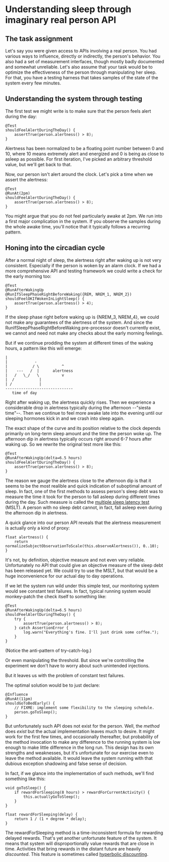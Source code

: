 
# Understanding sleep through imaginary real person API

## The task assignment

Let's say you were given access to APIs involving a real person. You had various
ways to influence, directly or indirectly, the person's behavior. You also had a
set of measurement interfaces, though mostly badly documented and somewhat
unreliable. Let's also assume that your task would be to optimize the
effectiveness of the person through manipulating her sleep.  For that, you have
a testing harness that takes samples of the state of the system every few
minutes. 

## Understanding the system through testing

The first test we might write is to make sure that the person feels alert
during the day:

    @Test 
    shouldFeelAlertDuringTheDay() {
        assertTrue(person.alertness() > 8);
    }

Alertness has been normalized to be a floating point number between 0 and 10,
where 10 means extremely alert and energized and 0 is being as close to asleep
as possible. For first iteration, I've picked an arbitrary threshold value, but
we'll get back to that.

Now, our person isn't alert around the clock. Let's pick a time when we assert
the alertness:

    @Test 
    @RunAt(2pm)
    shouldFeelAlertDuringTheDay() {
        assertTrue(person.alertness() > 8);
    }

You might argue that you do not feel particularly awake at 2pm. We run into a
first major complication in the system. If you observe the samples during the
whole awake time, you'll notice that it typically follows a recurring pattern.

## Honing into the circadian cycle

After a normal night of sleep, the alertness right after waking up is not very
consistent. Especially if the person is woken by an alarm clock. If we had a
more comprehensive API and testing framework we could write a check for the
early morning too:

    @Test
    @RunAfterWakingUp
    @RunIfSleepPhaseRightBeforeWaking({REM, NREM_1, NREM_2})
    shouldFeelOKIfWokenInLightSleep() {
        assertTrue(person.alertness() > 4);
    }

If the sleep phase right before waking up is {NREM_3, NREM_4}, we could not make
any guarantees of the alertness of the system. And since the
RunIfSleepPhaseRightBeforeWaking pre-processor doesn't currently exist, we
cannot and need not make any checks about the early morning feelings. 

But if we continue prodding the system at different times of the waking hours, a
pattern like this will emerge:

    |             
    |            -
    |           / \          ^
    |    ---   /  |      alertness
    |   /   \_/   \          v
    |  /           |
    | /            |
    ------------------------------
       time of day

Right after waking up, the alertness quickly rises. Then we experience a
considerable drop in alertness typically during the afternoon --"siesta
time"--. Then we continue to feel more awake late into the evening until our
sleeping hormones kick in and we crash into sleep again.

The exact shape of the curve and its position relative to the clock depends
primarily on long-term sleep amount and the time the person woke up. The
afternoon dip in alertness typically occurs right around 6-7 hours after waking
up. So we rewrite the original test more like this:

    @Test
    @RunAfterWakingUp(delta=6.5 hours)
    shouldFeelAlertDuringTheDay() {
        assertTrue(person.alertness() > 8);
    }

The reason we gauge the alertness close to the afternoon dip is that it seems to
be the most realible and quick indication of suboptimal amount of sleep. In
fact, one of the first methods to assess person's sleep debt was to measure the
time it took for the person to fall asleep during different times during the
day. Such measure is called the [multiple sleep latency
test](http://www.sleepeducation.com/disease-detection/multiple-sleep-latency-test/overview-and-facts)
(MSLT).  A person with no sleep debt cannot, in fact, fall asleep even during
the afternoon dip in alertness.

A quick glance into our person API reveals that the alertness measurement is
actually only a kind of proxy:

    float alertness() {
        return normalizeSubjectObservationToScale(this.observeAlertness()), 0..10);
    }

It's not, by definition, objective measure and not even very reliable.
Unfortunately no API that could give an objective measure of the sleep debt has
been released yet. We could try to use the MSLT, but that would be a huge
inconvenience for our actual day to day operations. 

If we let the system run wild under this simple test, our monitoring system
would see constant test failures. In fact, typical running system would
monkey-patch the check itself to something like:

    @Test
    @RunAfterWakingUp(delta=6.5 hours)
    shouldFeelAlertDuringTheDay() {
        try {
            assertTrue(person.alertness() > 8);
        } catch AssertionError {
            log.warn("Everything's fine. I'll just drink some coffee.");
        }
    }

(Notice the anti-pattern of try-catch-log.)

Or even manipulating the threshold. But since we're controlling the experiment
we don't have to worry about such unintended injections. 

But it leaves us with the problem of constant test failures. 

The optimal solution would be to just declare:

    @Influence
    @RunAt(11pm)
    shouldGoToBedEarly() {
        // FIXME: implement some flexibility to the sleeping schedule.
        person.goToSleep(); 
    }


But unfortunately such API does not exist for the person. Well, the *method*
does *exist* but the actual implementation leaves much to desire. It might work
for the first few times, and occasionally thereafter, but probability of the
method invocation to make any difference to the running system is low enough to
make little difference in the long run. This design has its own strengths and
weaknesses, but it's unfortunate for our exercise even to leave the method
available. It would leave the system running with that dubious exception
shadowing and false sense of decision.

In fact, if we glance into the implementation of such methods, we'll find
something like this:

    void goToSleep() {
        if rewardForSleeping(8 hours) > rewardForCurrentActivity() {
            this.actuallyGoToSleep();
        }
    }

    float rewardForSleeping(delay) {
        return 1 / (1 + degree * delay);
    }

The rewardForSleeping method is a time-inconsistent formula for rewarding
delayed rewards. That's yet another unfortunate feature of the system. It means
that system will disproportionally value rewards that are close in time.
Activities that bring rewards in the distant future are heavily *discounted*.
This feature is sometimes called [hyperbolic
discounting](https://en.wikipedia.org/wiki/Hyperbolic_discounting).
























